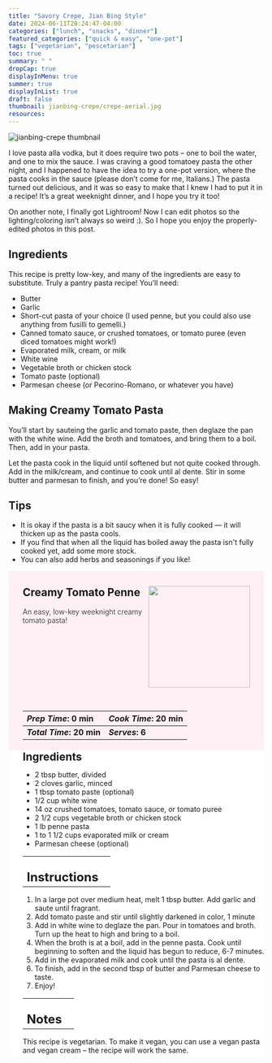 ```yaml
---
title: "Savory Crepe, Jian Bing Style"
date: 2024-06-11T20:24:47-04:00
categories: ["lunch", "snacks", "dinner"]
featured_categories: ["quick & easy", "one-pot"]
tags: ["vegetarian", "pescetarian"]
toc: true
summary: " "
dropCap: true
displayInMenu: true
summer: true
displayInList: true
draft: false
thumbnail: jianbing-crepe/crepe-aerial.jpg
resources:
---
```


![jianbing-crepe thumbnail](../../jianbing-crepe/crepe-aerial.jpg)

I love pasta alla vodka, but it does require two pots – one to boil the water, and one to mix the sauce. I was craving a good tomatoey pasta the other night, and I happened to have the idea to try a one-pot version, where the pasta cooks in the sauce (please don’t come for me, Italians.) The pasta turned out delicious, and it was so easy to make that I knew I had to put it in a recipe! It’s a great weeknight dinner, and I hope you try it too!

On another note, I finally got Lightroom! Now I can edit photos so the lighting/coloring isn’t always so weird :). So I hope you enjoy the properly-edited photos in this post.

## Ingredients

This recipe is pretty low-key, and many of the ingredients are easy to substitute. Truly a pantry pasta recipe! You’ll need:

- Butter
- Garlic
- Short-cut pasta of your choice (I used penne, but you could also use anything from fusilli to gemelli.)
- Canned tomato sauce, or crushed tomatoes, or tomato puree (even diced tomatoes might work!)
- Evaporated milk, cream, or milk
- White wine
- Vegetable broth or chicken stock
- Tomato paste (optional)
- Parmesan cheese (or Pecorino-Romano, or whatever you have)

## Making Creamy Tomato Pasta

You’ll start by sauteing the garlic and tomato paste, then deglaze the pan with the white wine. Add the broth and tomatoes, and bring them to a boil. Then, add in your pasta.

Let the pasta cook in the liquid until softened but not quite cooked through. Add in the milk/cream, and continue to cook until al dente. Stir in some butter and parmesan to finish, and you’re done! So easy!

## Tips

- It is okay if the pasta is a bit saucy when it is fully cooked — it will thicken up as the pasta cools.
- If you find that when all the liquid has boiled away the pasta isn't fully cooked yet, add some more stock.
- You can also add herbs and seasonings if you like!

<div style = "background-color: lavenderblush;"  id = "recipe"> 
<div style = "background-color:lavenderblush; padding-left:2em; margin-top:0; margin-bottom:0;">

<div style="display:flex; align-items:center; justify-content:space-between; padding-right:2em"><div style = "margin-bottom:10em;"><h2>Creamy Tomato Penne</h2><p style = "font-weight: 300;">An easy, low-key weeknight creamy tomato pasta!</p></div><img src="../../jianbing-crepe/crepe-aerial.jpg"  width="200em" height="200em"/></div>

| _Prep Time_: 0 min  | _Cook Time_: 20 min  |
| :--- | :--- |
| **_Total Time_: 20 min** | **_Serves_: 6**  |

</div>
<div style="background-color: white; padding-left:2em; border-width:3px; border-color:lavenderblush; margin-top:0;">
 <div><h2 style = "margin-top:1em; margin-bottom:0;" >Ingredients</h2></div>
 
- 2 tbsp butter, divided
- 2 cloves garlic, minced
- 1 tbsp tomato paste (optional)
- 1/2 cup white wine
- 14 oz crushed tomatoes, tomato sauce, or tomato puree
- 2 1/2 cups vegetable broth or chicken stock
- 1 lb penne pasta
- 1 to 1 1/2 cups evaporated milk or cream
- Parmesan cheese (optional)

|   |    |
| :--- | :--- |
| <div><h2 style = "margin-top:1em; margin-bottom:0;" >Instructions</h2></div>|   |

1. In a large pot over medium heat, melt 1 tbsp butter. Add garlic and saute until fragrant.
2. Add tomato paste and stir until slightly darkened in color, 1 minute
3. Add in white wine to deglaze the pan. Pour in tomatoes and broth. Turn up the heat to high and bring to a boil.
4. When the broth is at a boil, add in the penne pasta. Cook until beginning to soften and the liquid has begun to reduce, 6-7 minutes.
5. Add in the evaporated milk and cook until the pasta is al dente.
6. To finish, add in the second tbsp of butter and Parmesan cheese to taste.
7. Enjoy!

|   |    |
| :--- | :--- |
| <div><h2 style = "margin-top:1em; margin-bottom:0;" >Notes</h2></div>|   |

This recipe is vegetarian. To make it vegan, you can use a vegan pasta and vegan cream – the recipe will work the same.

</div>
</div>